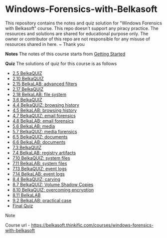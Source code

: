 # Windows-Forensics-with-Belkasoft
This repository contains the notes and quiz solution for "Windows Forensics with Belkasoft" course. This repo doesn't support any piracy practice. The resources and solutions are shared for educational purpose only. The owner or contributor of this repo are not responsible for any misuse of resources shared in here.
~ Thank you

**Notes**
The notes of this course starts from [Getting Started](Getting%20Started.md)

**Quiz**
The solutions of quiz for this course is as follows
- [2.5 BelkaQUIZ](Quiz/2.5.%20BelkaQUIZ.md)
- [2.10 BelkaQUIZ](Quiz/2.10.%20BelkaQUIZ.md)
- [2.15 BelkaLAB: advanced filters](Quiz/2.15.%20BelkaLAB:%20advanced%20filters.md)
- [2.17 BelkaQUIZ](Quiz/2.17.%20BelkaQUIZ.md)
- [2.18 BelkaLAB: file system](Quiz/2.18.%20BelkaLAB:%20file%20system.md)
- [3.6 BelkaQUIZ](Quiz/3.6.%20BelkaQUIZ.md)
- [4.4 BelkaQUIZ: browsing history](Quiz/4.4.%20BelkaQUIZ:%20browsing%20history.md)
- [4.5 BelkaLAB: browsing history](Quiz/4.5.%20BelkaLAB:%20browsing%20history.md)
- [4.7 BelkaQUIZ: email forensics](Quiz/4.7.%20BelkaQUIZ:%20email%20forensics.md)
- [4.8 BelkaLAB: email forensics](Quiz/4.8.%20BelkaLAB:%20email%20forensics.md)
- [5.6 BelkaLAB: media](Quiz/5.6.%20BelkaLAB:%20media.md)
- [5.7 BelkaQUIZ: media forensics](Quiz/5.7.%20BelkaQUIZ:%20media%20forensics.md)
- [6.5 BelkaQUIZ: documents](Quiz/6.5.%20BelkaQUIZ:%20documents.md)
- [6.6 BelkaLAB: documents](Quiz/6.6.%20BelkaLAB:%20documents.md)
- [7.3 BelkaQUIZ](Quiz/7.3.%20BelkaQUIZ.md)
- [7.4 BelkaLAB: registry artifacts](Quiz/7.4.%20BelkaLAB:%20registry%20artifacts.md)
- [7.10 BelkaQUIZ: system files](Quiz/7.10.%20BelkaQUIZ:%20system%20files.md)
- [7.11 BelkaLAB: system files](Quiz/7.11.%20BelkaLAB:%20system%20files.md)
- [7.13 BelkaQUIZ: event logs](Quiz/7.13.%20BelkaQUIZ:%20event%20logs.md)
- [7.14 BelkaLAB: event logs](Quiz/7.14.%20BelkaLAB:%20event%20logs.md)
- [8.4 BelkaQUIZ: carving](Quiz/8.4.%20BelkaQUIZ:%20carving.md)
- [8.7 BelkaQUIZ: Volume Shadow Copies](Quiz/8.7.%20BelkaQUIZ:%20Volume%20Shadow%20Copies.md)
- [8.10 BelkaQUIZ: overcoming encryption](Quiz/8.10.%20BelkaQUIZ:%20overcoming%20encryption.md)
- [8.11 BelkaLAB](Quiz/8.11.%20BelkaLAB.md)
- [9.2 BelkaLAB: practical case](Quiz/9.2.%20BelkaLAB:%20practical%20case.md)
- [Final Quiz](Quiz/Final%20Quiz.md)

> [!NOTE]
> Course url - https://belkasoft.thinkific.com/courses/windows-forensics-with-belkasoft
> <!-- Course coupon - windows_kas32487 -->
